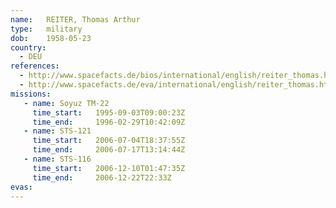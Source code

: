 ```yaml
---
name:	REITER, Thomas Arthur
type:	military
dob:	1958-05-23
country:
  - DEU
references:
  - http://www.spacefacts.de/bios/international/english/reiter_thomas.htm
  - http://www.spacefacts.de/eva/international/english/reiter_thomas.htm
missions:
   - name: Soyuz TM-22
     time_start:   1995-09-03T09:00:23Z
     time_end:     1996-02-29T10:42:09Z
   - name: STS-121
     time_start:   2006-07-04T18:37:55Z
     time_end:     2006-07-17T13:14:44Z
   - name: STS-116
     time_start:   2006-12-10T01:47:35Z
     time_end:     2006-12-22T22:33Z
evas:
---
```


